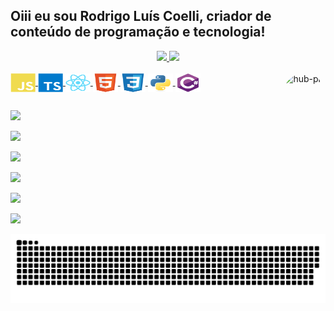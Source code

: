 
## Oiii eu sou Rodrigo Luís Coelli, criador de conteúdo de programação e tecnologia!


<div align="center">

<a href="https://github.com/conexohub">

<img height="180em" src="https://github-readme-stats.vercel.app/api?username=conexohub&show_icons=true&theme=dracula&include_all_commits=true&count_private=true"/>

<img height="180em" src="https://github-readme-stats.vercel.app/api/top-langs/?username=conexohub&layout=compact&langs_count=7&theme=dracula"/>

</div>

<div style="display: inline_block"><br>

<img align="center" alt="hub-Js" height="30" width="40" src="https://raw.githubusercontent.com/devicons/devicon/master/icons/javascript/javascript-plain.svg">

<img align="center" alt="hub-Ts" height="30" width="40" src="https://raw.githubusercontent.com/devicons/devicon/master/icons/typescript/typescript-plain.svg">

<img align="center" alt="hub-React" height="30" width="40" src="https://raw.githubusercontent.com/devicons/devicon/master/icons/react/react-original.svg">

<img align="center" alt="hub-HTML" height="30" width="40" src="https://raw.githubusercontent.com/devicons/devicon/master/icons/html5/html5-original.svg">

<img align="center" alt="hub-CSS" height="30" width="40" src="https://raw.githubusercontent.com/devicons/devicon/master/icons/css3/css3-original.svg">

<img align="center" alt="hub-Python" height="30" width="40" src="https://raw.githubusercontent.com/devicons/devicon/master/icons/python/python-original.svg">

<img align="center" alt="hub-Csharp" height="30" width="40" src="https://raw.githubusercontent.com/devicons/devicon/master/icons/csharp/csharp-original.svg">

<img align="right" alt="hub-pic" height="150" style="border-radius:50px;" src="https://media.discordapp.net/attachments/639956127056134178/890373478988013628/Publicacoes_Instagram_1_1.png?width=676&height=676">

</div>



##



<div> 

<a href="https://www.youtube.com/channel/UC_-uuuZbY0AAt9CViNzvc-Q" target="_blank"><img src="https://img.shields.io/badge/YouTube-FF0000?style=for-the-badge&logo=youtube&logoColor=white" target="_blank"></a>

<a href="https://instagram.com/conexohub" target="_blank"><img src="https://img.shields.io/badge/-Instagram-%23E4405F?style=for-the-badge&logo=instagram&logoColor=white" target="_blank"></a>

<a href="https://www.twitch.tv/conexohub" target="_blank"><img src="https://img.shields.io/badge/Twitch-9146FF?style=for-the-badge&logo=twitch&logoColor=white" target="_blank"></a>

<a href="https://discord.gg/wagxzStdcR" target="_blank"><img src="https://img.shields.io/badge/Discord-7289DA?style=for-the-badge&logo=discord&logoColor=white" target="_blank"></a> 

<a href = "mailto:conexohub@gmail.com"><img src="https://img.shields.io/badge/-Gmail-%23333?style=for-the-badge&logo=gmail&logoColor=white" target="_blank"></a>

<a href="https://www.linkedin.com/in/hubella-ballerini-45875016a" target="_blank"><img src="https://img.shields.io/badge/-LinkedIn-%230077B5?style=for-the-badge&logo=linkedin&logoColor=white" target="_blank"></a> 



![Snake animation](https://github.com/conexohub/conexohub/blob/output/github-contribution-grid-snake.svg)



</div>
